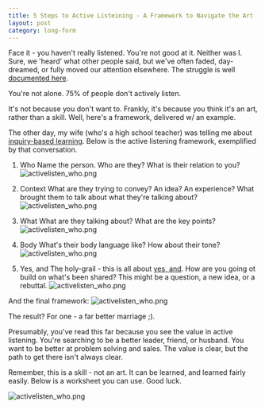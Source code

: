 ```yaml
---
title: 5 Steps to Active Listeining - A Framework to Navigate the Art
layout: post
category: long-form
---
```



Face it - you haven't really listened. You're not good at it. Neither was I. Sure, we 'heard' what other people said, but we've often faded, day-dreamed, or fully moved our attention elsewhere. The struggle is well [documented here](http://pratikrathod.com/long-form/2016/03/23/half-of-communication-is-never-saying-a-word.html).

You're not alone. 75% of people don't actively listen.

It's not because you don't want to. Frankly, it's because you think it's an art, rather than a skill. Well, here's a framework, delivered w/ an example.

The other day, my wife (who's a high school teacher) was telling me about [inquiry-based learning](https://en.wikipedia.org/wiki/Inquiry-based_learning). Below is the active listening framework, exemplified by that conversation.

1. Who
Name the person. Who are they? What is their relation to you?
![activelisten_who.png]({{site.url}}/images/fw_activelistening/activelisten_who.png)

2. Context
What are they trying to convey? An idea? An experience? What brought them to talk about what they're talking about?
![activelisten_who.png]({{site.url}}/images/fw_activelistening/activelisten_context.png)

3. What
What are they talking about? What are the key points?
![activelisten_who.png]({{site.url}}/images/fw_activelistening/activelisten_what.png)

4. Body
What's their body language like? How about their tone?
![activelisten_who.png]({{site.url}}/images/fw_activelistening/activelisten_bodylang.png)

5. Yes, and
The holy-grail - this is all about [yes, and](https://en.wikipedia.org/wiki/Yes,_and...). How are you going ot build on what's been shared? This might be a question, a new idea, or a rebuttal.
![activelisten_who.png]({{site.url}}/images/fw_activelistening/activelisten_yesand.png)


And the final framework:
![activelisten_who.png]({{site.url}}/images/fw_activelistening/framework_example.png)


The result? For one - a far better marriage ;).

Presumably, you've read this far because you see the value in active listening. You're searching to be a better leader, friend, or husband. You want to be better at problem solving and sales. The value is clear, but the path to get there isn't always clear.

Remember, this is a skill - not an art. It can be learned, and learned fairly easily. Below is a worksheet you can use. Good luck.

![activelisten_who.png]({{site.url}}/images/fw_activelistening/framework.png)